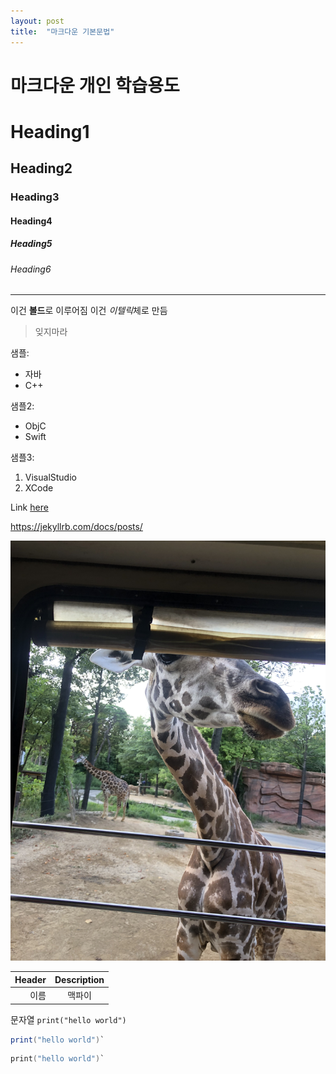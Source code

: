 ```yaml
---
layout: post
title:  "마크다운 기본문법"
---
```


# 마크다운 개인 학습용도

<!-- Heading -->
# Heading1
## Heading2
### Heading3
#### Heading4
##### Heading5
###### Heading6

<!-- Line -->
---

<!-- Text attributes -->
이건 **볼드**로 이루어짐
이건 *이텔릭*체로 만듬

<!-- Quote -->
> 잊지마라 

<!-- Bullet list -->
샘플:
* 자바
* C++

샘플2:
- ObjC
- Swift

샘플3:
1. VisualStudio
2. XCode

<!-- Link -->
Link [here](http://magpiebros.com)

https://jekyllrb.com/docs/posts/

<!-- Image -->
![기린 이미지](https://raw.githubusercontent.com/magpiebros/magpiebros.github.io/master/test.jpeg)
 
<!-- 테이블 -->
|Header|Description|
|--:|:--:|
|이름|맥파이|

<!-- 코드 -->
문자열
`print("hello world")`
```java
print("hello world")`
```
```swift
print("hello world")`
```


